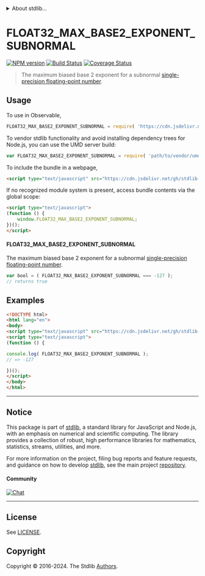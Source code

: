 <!--

@license Apache-2.0

Copyright (c) 2024 The Stdlib Authors.

Licensed under the Apache License, Version 2.0 (the "License");
you may not use this file except in compliance with the License.
You may obtain a copy of the License at

   http://www.apache.org/licenses/LICENSE-2.0

Unless required by applicable law or agreed to in writing, software
distributed under the License is distributed on an "AS IS" BASIS,
WITHOUT WARRANTIES OR CONDITIONS OF ANY KIND, either express or implied.
See the License for the specific language governing permissions and
limitations under the License.

-->


<details>
  <summary>
    About stdlib...
  </summary>
  <p>We believe in a future in which the web is a preferred environment for numerical computation. To help realize this future, we've built stdlib. stdlib is a standard library, with an emphasis on numerical and scientific computation, written in JavaScript (and C) for execution in browsers and in Node.js.</p>
  <p>The library is fully decomposable, being architected in such a way that you can swap out and mix and match APIs and functionality to cater to your exact preferences and use cases.</p>
  <p>When you use stdlib, you can be absolutely certain that you are using the most thorough, rigorous, well-written, studied, documented, tested, measured, and high-quality code out there.</p>
  <p>To join us in bringing numerical computing to the web, get started by checking us out on <a href="https://github.com/stdlib-js/stdlib">GitHub</a>, and please consider <a href="https://opencollective.com/stdlib">financially supporting stdlib</a>. We greatly appreciate your continued support!</p>
</details>

# FLOAT32_MAX_BASE2_EXPONENT_SUBNORMAL

[![NPM version][npm-image]][npm-url] [![Build Status][test-image]][test-url] [![Coverage Status][coverage-image]][coverage-url] <!-- [![dependencies][dependencies-image]][dependencies-url] -->

> The maximum biased base 2 exponent for a subnormal [single-precision floating-point number][ieee754].



<section class="usage">

## Usage

<!-- eslint-disable id-length -->

To use in Observable,

```javascript
FLOAT32_MAX_BASE2_EXPONENT_SUBNORMAL = require( 'https://cdn.jsdelivr.net/gh/stdlib-js/constants-float32-max-base2-exponent-subnormal@umd/browser.js' )
```

To vendor stdlib functionality and avoid installing dependency trees for Node.js, you can use the UMD server build:

```javascript
var FLOAT32_MAX_BASE2_EXPONENT_SUBNORMAL = require( 'path/to/vendor/umd/constants-float32-max-base2-exponent-subnormal/index.js' )
```

To include the bundle in a webpage,

```html
<script type="text/javascript" src="https://cdn.jsdelivr.net/gh/stdlib-js/constants-float32-max-base2-exponent-subnormal@umd/browser.js"></script>
```

If no recognized module system is present, access bundle contents via the global scope:

```html
<script type="text/javascript">
(function () {
    window.FLOAT32_MAX_BASE2_EXPONENT_SUBNORMAL;
})();
</script>
```

#### FLOAT32_MAX_BASE2_EXPONENT_SUBNORMAL

The maximum biased base 2 exponent for a subnormal [single-precision floating-point number][ieee754].

<!-- eslint-disable id-length -->

```javascript
var bool = ( FLOAT32_MAX_BASE2_EXPONENT_SUBNORMAL === -127 );
// returns true
```

</section>

<!-- /.usage -->

<section class="examples">

## Examples

<!-- eslint no-undef: "error" -->

<!-- eslint-disable id-length -->

```html
<!DOCTYPE html>
<html lang="en">
<body>
<script type="text/javascript" src="https://cdn.jsdelivr.net/gh/stdlib-js/constants-float32-max-base2-exponent-subnormal@umd/browser.js"></script>
<script type="text/javascript">
(function () {

console.log( FLOAT32_MAX_BASE2_EXPONENT_SUBNORMAL );
// => -127

})();
</script>
</body>
</html>
```

</section>

<!-- /.examples -->

<!-- C interface documentation. -->



<!-- Section for related `stdlib` packages. Do not manually edit this section, as it is automatically populated. -->

<section class="related">

</section>

<!-- /.related -->

<!-- Section for all links. Make sure to keep an empty line after the `section` element and another before the `/section` close. -->


<section class="main-repo" >

* * *

## Notice

This package is part of [stdlib][stdlib], a standard library for JavaScript and Node.js, with an emphasis on numerical and scientific computing. The library provides a collection of robust, high performance libraries for mathematics, statistics, streams, utilities, and more.

For more information on the project, filing bug reports and feature requests, and guidance on how to develop [stdlib][stdlib], see the main project [repository][stdlib].

#### Community

[![Chat][chat-image]][chat-url]

---

## License

See [LICENSE][stdlib-license].


## Copyright

Copyright &copy; 2016-2024. The Stdlib [Authors][stdlib-authors].

</section>

<!-- /.stdlib -->

<!-- Section for all links. Make sure to keep an empty line after the `section` element and another before the `/section` close. -->

<section class="links">

[npm-image]: http://img.shields.io/npm/v/@stdlib/constants-float32-max-base2-exponent-subnormal.svg
[npm-url]: https://npmjs.org/package/@stdlib/constants-float32-max-base2-exponent-subnormal

[test-image]: https://github.com/stdlib-js/constants-float32-max-base2-exponent-subnormal/actions/workflows/test.yml/badge.svg?branch=main
[test-url]: https://github.com/stdlib-js/constants-float32-max-base2-exponent-subnormal/actions/workflows/test.yml?query=branch:main

[coverage-image]: https://img.shields.io/codecov/c/github/stdlib-js/constants-float32-max-base2-exponent-subnormal/main.svg
[coverage-url]: https://codecov.io/github/stdlib-js/constants-float32-max-base2-exponent-subnormal?branch=main

<!--

[dependencies-image]: https://img.shields.io/david/stdlib-js/constants-float32-max-base2-exponent-subnormal.svg
[dependencies-url]: https://david-dm.org/stdlib-js/constants-float32-max-base2-exponent-subnormal/main

-->

[chat-image]: https://img.shields.io/gitter/room/stdlib-js/stdlib.svg
[chat-url]: https://app.gitter.im/#/room/#stdlib-js_stdlib:gitter.im

[stdlib]: https://github.com/stdlib-js/stdlib

[stdlib-authors]: https://github.com/stdlib-js/stdlib/graphs/contributors

[umd]: https://github.com/umdjs/umd
[es-module]: https://developer.mozilla.org/en-US/docs/Web/JavaScript/Guide/Modules

[deno-url]: https://github.com/stdlib-js/constants-float32-max-base2-exponent-subnormal/tree/deno
[deno-readme]: https://github.com/stdlib-js/constants-float32-max-base2-exponent-subnormal/blob/deno/README.md
[umd-url]: https://github.com/stdlib-js/constants-float32-max-base2-exponent-subnormal/tree/umd
[umd-readme]: https://github.com/stdlib-js/constants-float32-max-base2-exponent-subnormal/blob/umd/README.md
[esm-url]: https://github.com/stdlib-js/constants-float32-max-base2-exponent-subnormal/tree/esm
[esm-readme]: https://github.com/stdlib-js/constants-float32-max-base2-exponent-subnormal/blob/esm/README.md
[branches-url]: https://github.com/stdlib-js/constants-float32-max-base2-exponent-subnormal/blob/main/branches.md

[stdlib-license]: https://raw.githubusercontent.com/stdlib-js/constants-float32-max-base2-exponent-subnormal/main/LICENSE

[ieee754]: https://en.wikipedia.org/wiki/IEEE_754-1985

<!-- <related-links> -->

<!-- </related-links> -->

</section>

<!-- /.links -->
